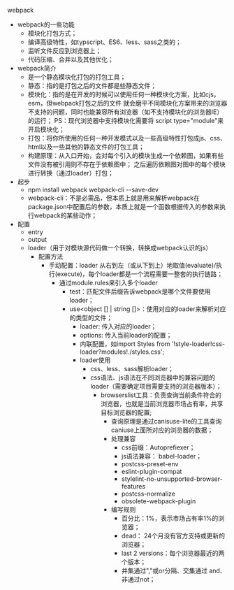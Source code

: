 webpack
- webpack的一些功能
    - 模块化打包方式；
    - 编译高级特性，如typscript、ES6、less、sass之类的；
    - 监听文件反应到浏览器上；
    - 代码压缩、合并以及其他优化；
- webpack简介
    - 是一个静态模块化打包的打包工具；
    - 静态：指的是打包之后的文件都是些静态文件；
    - 模块化：指的是在开发的时候可以使用任何一种模块化方案，比如cjs，esm，但webpack打包之后的文件
              就会磨平不同模块化方案带来的浏览器不支持的问题，同时也能兼容所有浏览器（如不支持模块化的浏览器IE）的运行；
              PS：现代浏览器中支持模块化需要将 script type="module"来开启模块化；
    - 打包：将你所使用的任何一种开发模式以及一些高级特性打包成js、css、html以及一些其他的静态文件的打包工具；
    - 构建原理：从入口开始，会对每个引入的模块生成一个依赖图，如果有些文件没有被引用则不存在于依赖图中；
                之后遍历依赖图对图中的每个模块进行转换（通过loader）打包；
- 起步
    - npm install webpack webpack-cli --save-dev
    - webpack-cli：不是必需品，但本质上就是用来解析webpack在package.json中配置后的参数，本质上就是一个函数根据传入的参数来执行webpack的某些动作；
- 配置
    - entry
    - output
    - loader（用于对模块源代码做一个转换，转换成webpack认识的js）
        - 配置方法
            - 手动配置：loader 从右到左（或从下到上）地取值(evaluate)/执行(execute)，每个loader都是一个流程需要一整套的执行链路；
                - 通过module.rules来引入多个loader
                    - test<Regx>：匹配文件后缀告诉webpack是哪个文件要使用loader；
                    - use<object [] | string []>：使用对应的loader来解析对应的类型的文件；
                        - loader: 传入对应的loader；
                        - options<object>: 传入当前loader的配置；
            - 内联配置，如import Styles from '!style-loader!css-loader?modules!./styles.css';
        - loader使用
            - css、less、sass解析loader；
            - css语法、js语法在不同浏览器中的兼容问题的loader（需要确定项目需要支持的浏览器版本）；
                - browserslist工具：负责查询当前条件符合的浏览器，也就是当前浏览器市场占有率，共享目标浏览器的配置;
                    - 查询原理是通过canisuse-lite的工具查询caniuse上面所对应的浏览器的数据；
                    - 处理兼容
                        - css前缀：Autoprefiexer；
                        - js语法兼容： babel-loader；
                        - postcss-preset-env
                        - eslint-plugin-compat
                        - stylelint-no-unsupported-browser-features
                        - postcss-normalize
                        - obsolete-webpack-plugin
                    - 编写规则
                        - 百分比：1%，表示市场占有率1%的浏览器；
                        - dead： 24个月没有官方支持或更新的浏览器；
                        - last 2 versions：每个浏览器最近的两个版本；
                        - 并集通过","或or分隔、交集通过 and、非通过not；
                    